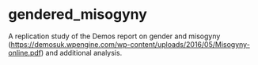 # gendered_misogyny
A replication study of the Demos report on gender and misogyny (https://demosuk.wpengine.com/wp-content/uploads/2016/05/Misogyny-online.pdf) and additional analysis.
